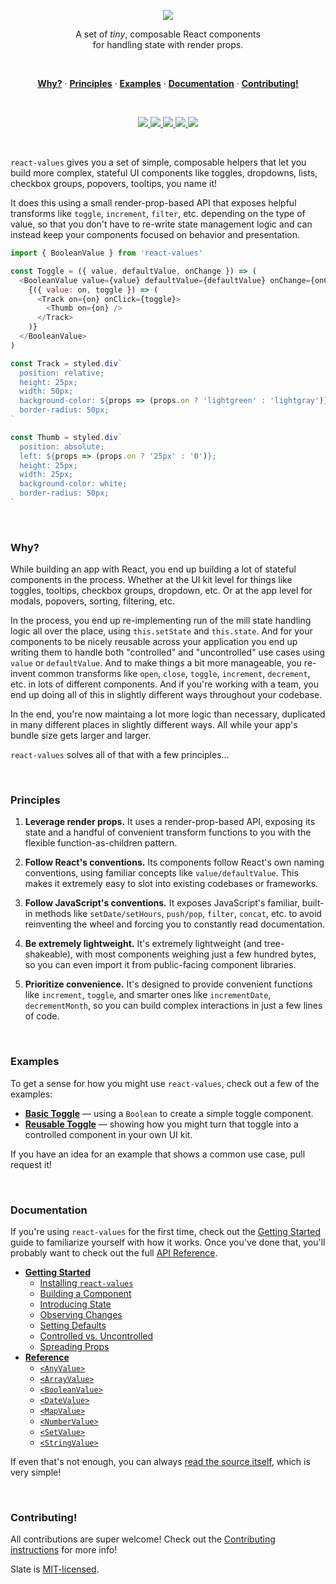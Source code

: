 <p align="center">
  <a href="#"><img src="./docs/images/banner.png" /></a>
</p>

<p align="center">
  A set of <em>tiny</em>, composable React components <br/>
  for handling state with render props.
</p>
<br/>

<p align="center">
  <a href="#why"><strong>Why?</strong></a> ·
  <a href="#principles"><strong>Principles</strong></a> ·
  <a href="#examples"><strong>Examples</strong></a> ·
  <a href="http://docs.slatejs.org"><strong>Documentation</strong></a> ·
  <a href="http://docs.slatejs.org"><strong>Contributing!</strong></a>
</p>
<br/>

<p align="center">
  <a href="https://www.npmjs.com/package/react-values">
    <img src="https://img.shields.io/npm/dt/react-values.svg?maxAge=3600">
  </a>
  <a href="https://unpkg.com/react-values/dist/react-values.min.js">
    <img src="https://img.badgesize.io/https://unpkg.com/react-values/dist/react-values.min.js?compression=gzip&amp;label=react-values">
  </a>
  <a href="https://travis-ci.org/ianstormtaylor/react-values">
    <img src="https://travis-ci.org/ianstormtaylor/react-values.svg?branch=master">
  </a>
  <a href="./packages/react-values/package.json">
    <img src="https://img.shields.io/npm/v/react-values.svg?maxAge=3600&label=react-values&colorB=007ec6">
  </a>
  <a href="./License.md">
    <img src="https://img.shields.io/npm/l/react-values.svg?maxAge=3600">
  </a>
</p>
<br/>

`react-values` gives you a set of simple, composable helpers that let you build more complex, stateful UI components like toggles, dropdowns, lists, checkbox groups, popovers, tooltips, you name it!

It does this using a small render-prop-based API that exposes helpful transforms like `toggle`, `increment`, `filter`, etc. depending on the type of value, so that you don't have to re-write state management logic and can instead keep your components focused on behavior and presentation.

```js
import { BooleanValue } from 'react-values'

const Toggle = ({ value, defaultValue, onChange }) => (
  <BooleanValue value={value} defaultValue={defaultValue} onChange={onChange}>
    {({ value: on, toggle }) => (
      <Track on={on} onClick={toggle}>
        <Thumb on={on} />
      </Track>
    )}
  </BooleanValue>
)

const Track = styled.div`
  position: relative;
  height: 25px;
  width: 50px;
  background-color: ${props => (props.on ? 'lightgreen' : 'lightgray')};
  border-radius: 50px;
`

const Thumb = styled.div`
  position: absolute;
  left: ${props => (props.on ? '25px' : '0')};
  height: 25px;
  width: 25px;
  background-color: white;
  border-radius: 50px;
`
```

<br/>

### Why?

While building an app with React, you end up building a lot of stateful components in the process. Whether at the UI kit level for things like toggles, tooltips, checkbox groups, dropdown, etc. Or at the app level for modals, popovers, sorting, filtering, etc.

In the process, you end up re-implementing run of the mill state handling logic all over the place, using `this.setState` and `this.state`. And for your components to be nicely reusable across your application you end up writing them to handle both "controlled" and "uncontrolled" use cases using `value` or `defaultValue`. And to make things a bit more manageable, you re-invent common transforms like `open`, `close`, `toggle`, `increment`, `decrement`, etc. in lots of different components. And if you're working with a team, you end up doing all of this in slightly different ways throughout your codebase.

In the end, you're now maintaing a lot more logic than necessary, duplicated in many different places in slightly different ways. All while your app's bundle size gets larger and larger.

`react-values` solves all of that with a few principles...

<br/>

### Principles

1. **Leverage render props.** It uses a render-prop-based API, exposing its state and a handful of convenient transform functions to you with the flexible function-as-children pattern.

2. **Follow React's conventions.** Its components follow React's own naming conventions, using familiar concepts like `value/defaultValue`. This makes it extremely easy to slot into existing codebases or frameworks.

3. **Follow JavaScript's conventions.** It exposes JavaScript's familiar, built-in methods like `setDate/setHours`, `push/pop`, `filter`, `concat`, etc. to avoid reinventing the wheel and forcing you to constantly read documentation.

4. **Be extremely lightweight.** It's extremely lightweight (and tree-shakeable), with most components weighing just a few hundred bytes, so you can even import it from public-facing component libraries.

5. **Prioritize convenience.** It's designed to provide convenient functions like `increment`, `toggle`, and smarter ones like `incrementDate`, `decrementMonth`, so you can build complex interactions in just a few lines of code.

<br/>

### Examples

To get a sense for how you might use `react-values`, check out a few of the examples:

* [**Basic Toggle**](./examples/basic-toggle.js) — using a `Boolean` to create a simple toggle component.
* [**Reusable Toggle**](./examples/reusable-toggle.js) — showing how you might turn that toggle into a controlled component in your own UI kit.

If you have an idea for an example that shows a common use case, pull request it!

<br/>

### Documentation

If you're using `react-values` for the first time, check out the [Getting Started](./docs/guide.md) guide to familiarize yourself with how it works. Once you've done that, you'll probably want to check out the full [API Reference](http://docs.slatejs.org/react-values-core).

* [**Getting Started**](./docs/guide.md)
  * [Installing `react-values`](./docs/guide.md#installing-react-values)
  * [Building a Component](./docs/guide.md#building-a-component)
  * [Introducing State](./docs/guide.md#introducing-state)
  * [Observing Changes](./docs/guide.md#observing-changes)
  * [Setting Defaults](./docs/guide.md#settings-defaults)
  * [Controlled vs. Uncontrolled](./docs/guide.md#controlled-vs-uncontrolled)
  * [Spreading Props](./docs/guide.md#spreading-props)
* [**Reference**](./docs/reference.md)
  * [`<AnyValue>`](./docs/reference.md#anyvalue)
  * [`<ArrayValue>`](./docs/reference.md#arrayvalue)
  * [`<BooleanValue>`](./docs/reference.md#booleanvalue)
  * [`<DateValue>`](./docs/reference.md#datevalue)
  * [`<MapValue>`](./docs/reference.md#mapvalue)
  * [`<NumberValue>`](./docs/reference.md#numbervalue)
  * [`<SetValue>`](./docs/reference.md#setvalue)
  * [`<StringValue>`](./docs/reference.md#stringvalue)

If even that's not enough, you can always [read the source itself](./src), which is very simple!

<br/>

### Contributing!

All contributions are super welcome! Check out the [Contributing instructions](./Contributing.md) for more info!

Slate is [MIT-licensed](./License.md).
